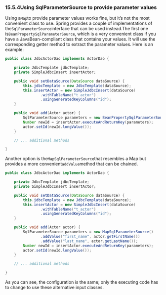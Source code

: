 ### 15.5.4Using SqlParameterSource to provide parameter values

Using a`Map`to provide parameter values works fine, but it’s not the most convenient class to use. Spring provides a couple of implementations of the`SqlParameterSource`interface that can be used instead.The first one is`BeanPropertySqlParameterSource`, which is a very convenient class if you have a JavaBean-compliant class that contains your values. It will use the corresponding getter method to extract the parameter values. Here is an example:

```java
public class JdbcActorDao implements ActorDao {

	private JdbcTemplate jdbcTemplate;
	private SimpleJdbcInsert insertActor;

	public void setDataSource(DataSource dataSource) {
		this.jdbcTemplate = new JdbcTemplate(dataSource);
		this.insertActor = new SimpleJdbcInsert(dataSource)
				.withTableName("t_actor")
				.usingGeneratedKeyColumns("id");
	}

	public void add(Actor actor) {
		SqlParameterSource parameters = new BeanPropertySqlParameterSource(actor);
		Number newId = insertActor.executeAndReturnKey(parameters);
		actor.setId(newId.longValue());
	}

	// ... additional methods

}
```

Another option is the`MapSqlParameterSource`that resembles a Map but provides a more convenient`addValue`method that can be chained.

```java
public class JdbcActorDao implements ActorDao {

	private JdbcTemplate jdbcTemplate;
	private SimpleJdbcInsert insertActor;

	public void setDataSource(DataSource dataSource) {
		this.jdbcTemplate = new JdbcTemplate(dataSource);
		this.insertActor = new SimpleJdbcInsert(dataSource)
				.withTableName("t_actor")
				.usingGeneratedKeyColumns("id");
	}

	public void add(Actor actor) {
		SqlParameterSource parameters = new MapSqlParameterSource()
				.addValue("first_name", actor.getFirstName())
				.addValue("last_name", actor.getLastName());
		Number newId = insertActor.executeAndReturnKey(parameters);
		actor.setId(newId.longValue());
	}

	// ... additional methods

}
```

As you can see, the configuration is the same; only the executing code has to change to use these alternative input classes.

